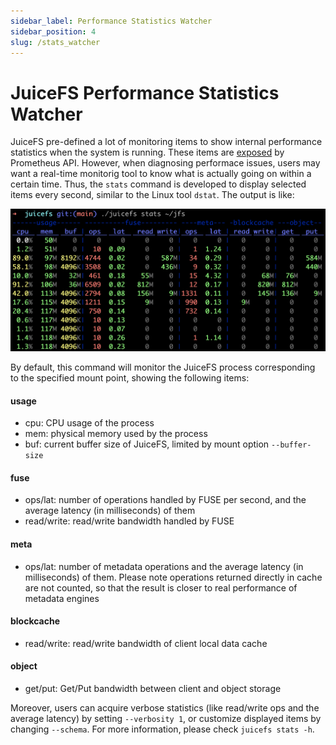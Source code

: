 ```yaml
---
sidebar_label: Performance Statistics Watcher
sidebar_position: 4
slug: /stats_watcher
---
```

# JuiceFS Performance Statistics Watcher

JuiceFS pre-defined a lot of monitoring items to show internal performance statistics when the system is running. These items are [exposed](../administration/monitoring.md) by Prometheus API. However, when diagnosing performace issues, users may want a real-time monitorig tool to know what is actually going on within a certain time. Thus, the `stats` command is developed to display selected items every second, similar to the Linux tool `dstat`. The output is like:

![stats_watcher](../images/juicefs_stats_watcher.png)

By default, this command will monitor the JuiceFS process corresponding to the specified mount point, showing the following items:

#### usage

- cpu: CPU usage of the process
- mem: physical memory used by the process
- buf: current buffer size of JuiceFS, limited by mount option `--buffer-size`

#### fuse

- ops/lat: number of operations handled by FUSE per second, and the average latency (in milliseconds) of them
- read/write: read/write bandwidth handled by FUSE

#### meta

- ops/lat: number of metadata operations and the average latency (in milliseconds) of them. Please note operations returned directly in cache are not counted, so that the result is closer to real performance of metadata engines

#### blockcache

- read/write: read/write bandwidth of client local data cache

#### object

- get/put: Get/Put bandwidth between client and object storage

Moreover, users can acquire verbose statistics (like read/write ops and the average latency) by setting `--verbosity 1`, or customize displayed items by changing `--schema`. For more information, please check `juicefs stats -h`.

